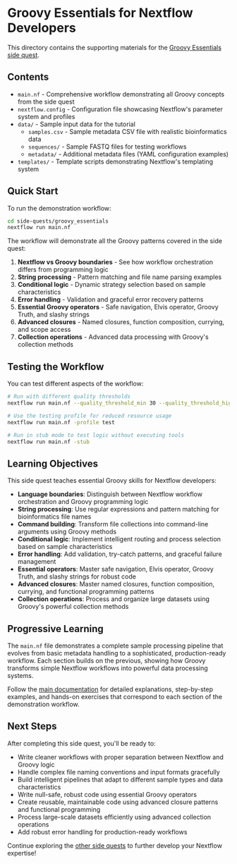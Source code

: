 # Groovy Essentials for Nextflow Developers

This directory contains the supporting materials for the [Groovy Essentials side quest](../../docs/side_quests/groovy_essentials.md).

## Contents

- `main.nf` - Comprehensive workflow demonstrating all Groovy concepts from the side quest
- `nextflow.config` - Configuration file showcasing Nextflow's parameter system and profiles
- `data/` - Sample input data for the tutorial
  - `samples.csv` - Sample metadata CSV file with realistic bioinformatics data
  - `sequences/` - Sample FASTQ files for testing workflows
  - `metadata/` - Additional metadata files (YAML configuration examples)
- `templates/` - Template scripts demonstrating Nextflow's templating system

## Quick Start

To run the demonstration workflow:

```bash
cd side-quests/groovy_essentials
nextflow run main.nf
```

The workflow will demonstrate all the Groovy patterns covered in the side quest:

1. **Nextflow vs Groovy boundaries** - See how workflow orchestration differs from programming logic
2. **String processing** - Pattern matching and file name parsing examples
3. **Conditional logic** - Dynamic strategy selection based on sample characteristics
4. **Error handling** - Validation and graceful error recovery patterns
5. **Essential Groovy operators** - Safe navigation, Elvis operator, Groovy Truth, and slashy strings
6. **Advanced closures** - Named closures, function composition, currying, and scope access
7. **Collection operations** - Advanced data processing with Groovy's collection methods

## Testing the Workflow

You can test different aspects of the workflow:

```bash
# Run with different quality thresholds
nextflow run main.nf --quality_threshold_min 30 --quality_threshold_high 45

# Use the testing profile for reduced resource usage
nextflow run main.nf -profile test

# Run in stub mode to test logic without executing tools
nextflow run main.nf -stub
```

## Learning Objectives

This side quest teaches essential Groovy skills for Nextflow developers:

- **Language boundaries**: Distinguish between Nextflow workflow orchestration and Groovy programming logic
- **String processing**: Use regular expressions and pattern matching for bioinformatics file names
- **Command building**: Transform file collections into command-line arguments using Groovy methods
- **Conditional logic**: Implement intelligent routing and process selection based on sample characteristics
- **Error handling**: Add validation, try-catch patterns, and graceful failure management
- **Essential operators**: Master safe navigation, Elvis operator, Groovy Truth, and slashy strings for robust code
- **Advanced closures**: Master named closures, function composition, currying, and functional programming patterns
- **Collection operations**: Process and organize large datasets using Groovy's powerful collection methods

## Progressive Learning

The `main.nf` file demonstrates a complete sample processing pipeline that evolves from basic metadata handling to a sophisticated, production-ready workflow. Each section builds on the previous, showing how Groovy transforms simple Nextflow workflows into powerful data processing systems.

Follow the [main documentation](../../docs/side_quests/groovy_essentials.md) for detailed explanations, step-by-step examples, and hands-on exercises that correspond to each section of the demonstration workflow.

## Next Steps

After completing this side quest, you'll be ready to:

- Write cleaner workflows with proper separation between Nextflow and Groovy logic
- Handle complex file naming conventions and input formats gracefully
- Build intelligent pipelines that adapt to different sample types and data characteristics
- Write null-safe, robust code using essential Groovy operators
- Create reusable, maintainable code using advanced closure patterns and functional programming
- Process large-scale datasets efficiently using advanced collection operations
- Add robust error handling for production-ready workflows

Continue exploring the [other side quests](../README.md) to further develop your Nextflow expertise!
